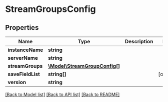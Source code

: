 # StreamGroupsConfig

## Properties
Name | Type | Description | Notes
------------ | ------------- | ------------- | -------------
**instanceName** | **string** |  | 
**serverName** | **string** |  | 
**streamGroups** | [**\Model\StreamGroupConfig[]**](StreamGroupConfig.md) |  | 
**saveFieldList** | **string[]** |  | [optional] 
**version** | **string** |  | 

[[Back to Model list]](../README.md#documentation-for-models) [[Back to API list]](../README.md#documentation-for-api-endpoints) [[Back to README]](../README.md)


